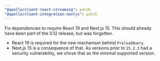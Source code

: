 ```yaml
---
"@apollo/client-react-streaming": patch
"@apollo/client-integration-nextjs": patch
---
```


Fix dependencies to require React 19 and Next.js 15.
This should already have been part of the 0.12 release, but was forgotten.

- React 19 is required for the new mechanism behind `PreloadQuery`
- Next.js 15 is a consequence of that. As versions prior to `15.2.3` had a security vulnerability, we chose that as the minimal supported version.
